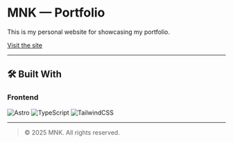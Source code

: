 # MNK — Portfolio

This is my personal website for showcasing my portfolio.

[Visit the site](https://mnk.wtf/)

---

## 🛠️ Built With

### **Frontend**
![Astro](https://img.shields.io/badge/Astro-FF5D01?logo=astro&logoColor=white)
![TypeScript](https://img.shields.io/badge/TypeScript-3178C6?logo=typescript&logoColor=white)
![TailwindCSS](https://img.shields.io/badge/Tailwind_CSS-38B2AC?logo=tailwind-css&logoColor=white)

---

> © 2025 MNK. All rights reserved.
